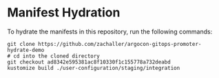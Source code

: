 # Manifest Hydration

To hydrate the manifests in this repository, run the following commands:

```shell
git clone https://github.com/zachaller/argocon-gitops-promoter-hydrate-demo
# cd into the cloned directory
git checkout ad8342e595381ac8f10330f1c155778a732deabd
kustomize build ./user-configuration/staging/integration
```
